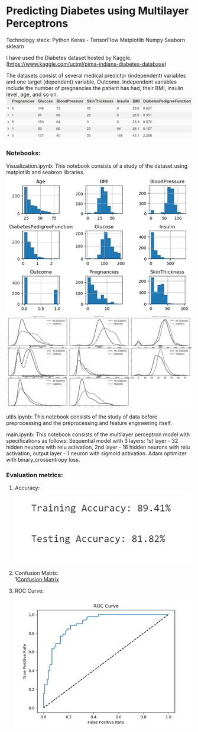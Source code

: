 # Predicting Diabetes using Multilayer Perceptrons

Technology stack:
Python
Keras - TensorFlow
Matplotlib
Numpy
Seaborn
sklearn

I have used the Diabetes dataset hosted by Kaggle. (https://www.kaggle.com/uciml/pima-indians-diabetes-database)

The datasets consist of several medical predictor (independent) variables and one target (dependent) variable, Outcome. Independent variables include the number of pregnancies the patient has had, their BMI, insulin level, age, and so on.
![Dataset](/images/Dataset_head.png)
### Notebooks:
Visualization.ipynb: This notebook consists of a study of the dataset using matplotlib and seabron libraries. <br>
![Histogram](/images/Histogram_data.png)
<br>
![Density graph](/images/Density_plot.png)

utils.ipynb: This notebook consists of the study of data before preprocessing and the preprocessing and feature engineering itself.

main.ipynb: This notebook consists of the multilayer perceptron model with specifications as follows:
Sequential model with 3 layers: 1st layer - 32 hidden neurons with relu activation, 2nd layer - 16 hidden neurons with relu activation, output layer - 1 neuron with sigmoid activation. Adam optimizer with binary_crossentropy loss.

### Evaluation metrics:
1. Accuracy:<br>
![Accuracy](/images/Accuracy.png)

2. Confusion Matrix:<br>
1[Confusion Matrix](/images/Confusion_Matrix.png)

3. ROC Curve:<br>
![ROC Curve](/images/ROC_curve.png)
